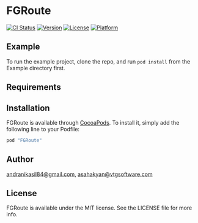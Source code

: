 # FGRoute

[![CI Status](http://img.shields.io/travis/andranikasil84@gmail.com/FGRoute.svg?style=flat)](https://travis-ci.org/andranikasil84@gmail.com/FGRoute)
[![Version](https://img.shields.io/cocoapods/v/FGRoute.svg?style=flat)](http://cocoapods.org/pods/FGRoute)
[![License](https://img.shields.io/cocoapods/l/FGRoute.svg?style=flat)](http://cocoapods.org/pods/FGRoute)
[![Platform](https://img.shields.io/cocoapods/p/FGRoute.svg?style=flat)](http://cocoapods.org/pods/FGRoute)

## Example

To run the example project, clone the repo, and run `pod install` from the Example directory first.

## Requirements

## Installation

FGRoute is available through [CocoaPods](http://cocoapods.org). To install
it, simply add the following line to your Podfile:

```ruby
pod "FGRoute"
```

## Author

andranikasil84@gmail.com, asahakyan@vtgsoftware.com

## License

FGRoute is available under the MIT license. See the LICENSE file for more info.
